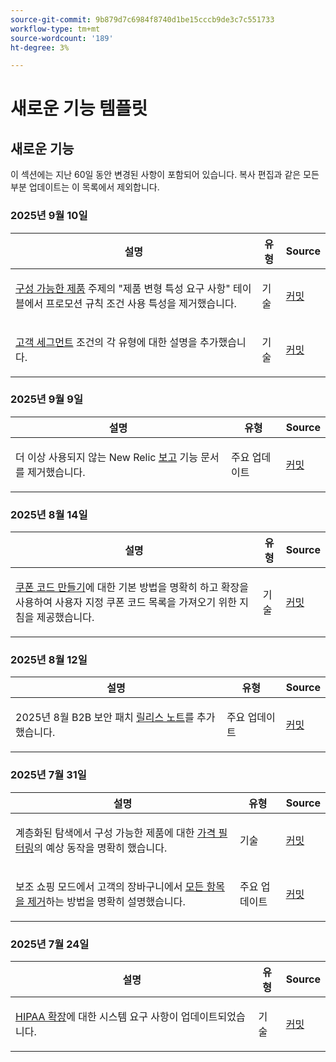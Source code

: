 ```yaml
---
source-git-commit: 9b879d7c6984f8740d1be15cccb9de3c7c551733
workflow-type: tm+mt
source-wordcount: '189'
ht-degree: 3%

---
```

# 새로운 기능 템플릿

## 새로운 기능

이 섹션에는 지난 60일 동안 변경된 사항이 포함되어 있습니다. 복사 편집과 같은 모든 부분 업데이트는 이 목록에서 제외합니다.

### 2025년 9월 10일

<table style="table-layout:auto;">
  <thead>
    <tr>
      <th>설명</th>
      <th>유형</th>
      <th>Source</th>
    </tr>
  </thead>
  <tbody>
    <tr>
      <td><p><a href="https://experienceleague.adobe.com/en/docs/commerce-admin/catalog/products/types/product-create-configurable#product-variation-attribute-requirements">구성 가능한 제품</a> 주제의 "제품 변형 특성 요구 사항" 테이블에서 프로모션 규칙 조건 사용 특성을 제거했습니다.</p>
</td>
      <td>
        기술
      </td>
      <td><a href="https://github.com/AdobeDocs/commerce-admin.en/commit/7035acbe2b974ab8bdb4904e769856f0646211ea">커밋</a></td>
    </tr>
    <tr>
      <td><p><a href="https://experienceleague.adobe.com/en/docs/commerce-admin/customers/segments/customer-segment-create">고객 세그먼트</a> 조건의 각 유형에 대한 설명을 추가했습니다.</p>
</td>
      <td>
        기술
      </td>
      <td><a href="https://github.com/AdobeDocs/commerce-admin.en/commit/3caa8f3067d534d46e4dafb5731df200723216f8">커밋</a></td>
    </tr>
  </tbody>
</table>

### 2025년 9월 9일

<table style="table-layout:auto;">
  <thead>
    <tr>
      <th>설명</th>
      <th>유형</th>
      <th>Source</th>
    </tr>
  </thead>
  <tbody>
    <tr>
      <td><p>더 이상 사용되지 않는 New Relic <a href="https://experienceleague.adobe.com/en/docs/commerce-admin/start/reporting/new-relic-reporting">보고</a> 기능 문서를 제거했습니다.</p>
</td>
      <td>
        주요 업데이트
      </td>
      <td><a href="https://github.com/AdobeDocs/commerce-admin.en/commit/066bcb5b86cfcf5ecb8a6384e6023fd839c4dfcb">커밋</a></td>
    </tr>
  </tbody>
</table>

### 2025년 8월 14일

<table style="table-layout:auto;">
  <thead>
    <tr>
      <th>설명</th>
      <th>유형</th>
      <th>Source</th>
    </tr>
  </thead>
  <tbody>
    <tr>
      <td><p><a href="https://experienceleague.adobe.com/en/docs/commerce-admin/marketing/promotions/cart-rules/price-rules-cart-coupon">쿠폰 코드 만들기</a>에 대한 기본 방법을 명확히 하고 확장을 사용하여 사용자 지정 쿠폰 코드 목록을 가져오기 위한 지침을 제공했습니다.</p>
</td>
      <td>
        기술
      </td>
      <td><a href="https://github.com/AdobeDocs/commerce-admin.en/commit/95e0223bb211b03a9c9ede7b53372c33cad65885">커밋</a></td>
    </tr>
  </tbody>
</table>

### 2025년 8월 12일

<table style="table-layout:auto;">
  <thead>
    <tr>
      <th>설명</th>
      <th>유형</th>
      <th>Source</th>
    </tr>
  </thead>
  <tbody>
    <tr>
      <td><p>2025년 8월 B2B 보안 패치 <a href="https://experienceleague.adobe.com/en/docs/commerce-admin/b2b/release-notes">릴리스 노트</a>를 추가했습니다.</p>
</td>
      <td>
        주요 업데이트
      </td>
      <td><a href="https://github.com/AdobeDocs/commerce-admin.en/commit/0ff127d55e62cc13241d9b6285f36a1bb56d8162">커밋</a></td>
    </tr>
  </tbody>
</table>

### 2025년 7월 31일

<table style="table-layout:auto;">
  <thead>
    <tr>
      <th>설명</th>
      <th>유형</th>
      <th>Source</th>
    </tr>
  </thead>
  <tbody>
    <tr>
      <td><p>계층화된 탐색에서 구성 가능한 제품에 대한 <a href="https://experienceleague.adobe.com/en/docs/commerce-admin/catalog/catalog/navigation/navigation-layered#price-navigation">가격 필터링</a>의 예상 동작을 명확히 했습니다.</p>
</td>
      <td>
        기술
      </td>
      <td><a href="https://github.com/AdobeDocs/commerce-admin.en/commit/3227227b6cf4f159b40fda8a5a165a7097f8a0bd">커밋</a></td>
    </tr>
    <tr>
      <td><p>보조 쇼핑 모드에서 고객의 장바구니에서 <a href="https://experienceleague.adobe.com/en/docs/commerce-admin/stores-sales/point-of-purchase/assist/shopping-assisted-cart-manage">모든 항목을 제거</a>하는 방법을 명확히 설명했습니다.</p>
</td>
      <td>
        주요 업데이트
      </td>
      <td><a href="https://github.com/AdobeDocs/commerce-admin.en/commit/193248c1fce55c950b22ec8d86613d23be1ead11">커밋</a></td>
    </tr>
  </tbody>
</table>

### 2025년 7월 24일

<table style="table-layout:auto;">
  <thead>
    <tr>
      <th>설명</th>
      <th>유형</th>
      <th>Source</th>
    </tr>
  </thead>
  <tbody>
    <tr>
      <td><p><a href="https://experienceleague.adobe.com/en/docs/commerce-admin/start/compliance/hipaa-ready-service/overview#system-requirements">HIPAA 확장</a>에 대한 시스템 요구 사항이 업데이트되었습니다.</p>
</td>
      <td>
        기술
      </td>
      <td><a href="https://github.com/AdobeDocs/commerce-admin.en/commit/a8a79656179b9a725aa84ce5481ef82747547745">커밋</a></td>
    </tr>
  </tbody>
</table>
